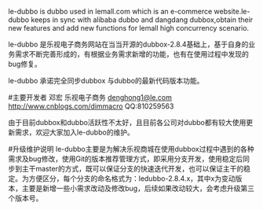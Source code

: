 le-dubbo is dubbo used in lemall.com which is an e-commerce website.le-dubbo keeps in sync with alibaba dubbo and dangdang dubbox,obtain their new features and add new functions for lemall high concurrency scenario.

le-dubbo 是乐视电子商务网站在当当开源的dubbox-2.8.4基础上，基于自身的业务需求不断完善形成的，有根据业务需求新增的功能，也有在使用过程中发现的bug修复。

le-dubbo 承诺完全同步dubbox 与dubbo的最新代码版本功能。

#主要开发者
邓宏 乐视电子商务 denghong1@le.com http://www.cnblogs.com/dimmacro QQ:810259563

由于目前dubbox和dubbo活跃性不太好，且目前各公司对dubbo都有较大使用更新需求，欢迎大家加入le-dubbo的维护。

#升级维护说明
le-dubbo主要是为解决乐视商城在使用dubbox过程中遇到的各种需求及bug修改，使用Git的版本推荐管理方式，即采用分支开发，使用稳定后同步到主干master的方式，既可以保证分支的快速迭代开发，也可以保证主干的稳定。为方便区分，每个分支的命名格式为：ledubbo-2.8.4.x，其中x为变动版本，主要是新增一些小需求改动及修改bug，后续如果改动较大，会考虑升级第三个版本号。
